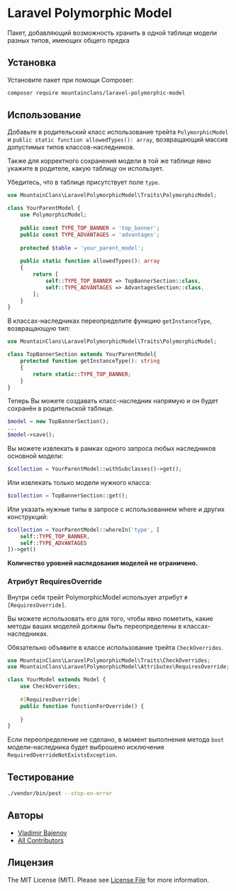 # Laravel Polymorphic Model

Пакет, добавляющий возможность хранить в одной таблице модели разных типов, имеющих общего предка

## Установка

Установите пакет при помощи Composer:

```bash
composer require mountainclans/laravel-polymorphic-model
```

## Использование

Добавьте в родительский класс использование трейта `PolymorphicModel` и  `public static function allowedTypes(): array`, возвращающий массив допустимых типов классов-наследников.

Также для корректного сохранения модели в той же таблице явно укажите в родителе, какую таблицу он использует.

Убедитесь, что в таблице присутствует поле `type`.

```php
use MountainClans\LaravelPolymorphicModel\Traits\PolymorphicModel;

class YourParentModel {
    use PolymorphicModel;
    
    public const TYPE_TOP_BANNER = 'top_banner';
    public const TYPE_ADVANTAGES = 'advantages';
    
    protected $table = 'your_parent_model';
    
    public static function allowedTypes(): array
    {
        return [
            self::TYPE_TOP_BANNER => TopBannerSection::class,
            self::TYPE_ADVANTAGES => AdvantagesSection::class,
        ];
    }
}
```

В классах-наследниках переопределите функцию `getInstanceType`, возвращающую тип:

```php
use MountainClans\LaravelPolymorphicModel\Traits\PolymorphicModel;

class TopBannerSection extends YourParentModel{
    protected function getInstanceType(): string
    {
        return static::TYPE_TOP_BANNER;
    }
}
```

Теперь Вы можете создавать класс-наследник напрямую и он будет сохранён в родительской таблице.
```php
$model = new TopBannerSection();
...
$model->save();
```

Вы можете извлекать в рамках одного запроса любых наследников основной модели:
```php
$collection = YourParentModel::withSubclasses()->get();
```

Или извлекать только модели нужного класса:
```php
$collection = TopBannerSection::get();
```

Или указать нужные типы в запросе с использованием where и других конструкций:
```php
$collection = YourParentModel::whereIn('type', [
    self::TYPE_TOP_BANNER, 
    self::TYPE_ADVANTAGES
])->get()
```

**Количество уровней наследования моделей не ограничено.**

### Атрибут RequiresOverride
Внутри себя трейт PolymorphicModel использует атрибут `#[RequiresOverride]`.

Вы можете использовать его для того, чтобы явно пометить, какие методы ваших моделей должны быть переопределены в классах-наследниках.

Обязательно объявите в классе использование трейта `CheckOverrides`.

```php
use MountainClans\LaravelPolymorphicModel\Traits\CheckOverrides;
use MountainClans\LaravelPolymorphicModel\Attributes\RequiresOverride;

class YourModel extends Model {
    use CheckOverrides;
    
    #[RequiresOverride]
    public function functionForOverride() {
        
    }
}
```

Если переопределение не сделано, в момент выполнения метода `boot` модели-наследника будет выброшено исключение `RequiredOverrideNotExistsException`.

## Тестирование

```bash
./vendor/bin/pest --stop-on-error
```

## Авторы

- [Vladimir Bajenov](https://github.com/mountainclans)
- [All Contributors](../../contributors)

## Лицензия

The MIT License (MIT). Please see [License File](LICENSE.md) for more information.

